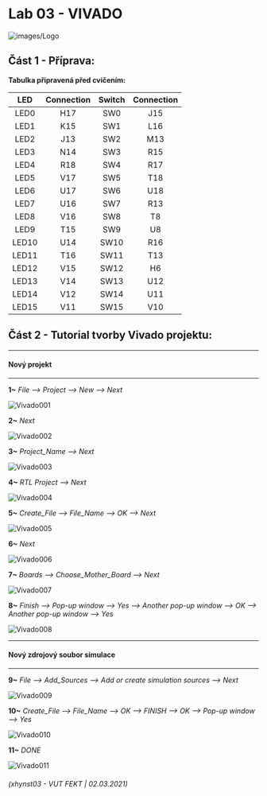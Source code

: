 # Lab 03 - VIVADO

![images/Logo](logolink_eng.jpg)

## Část 1 - Příprava:
**Tabulka připravená před cvičením:**

| **LED** | **Connection** | **Switch** | **Connection** | 
| :-: | :-: | :-: | :-: |
| LED0 | H17 | SW0 | J15 |
| LED1 | K15 | SW1 | L16 |
| LED2 | J13 | SW2 | M13 |
| LED3 | N14 | SW3 | R15 |
| LED4 | R18 | SW4 | R17 |
| LED5 | V17 | SW5 | T18 |
| LED6 | U17 | SW6 | U18 |
| LED7 | U16 | SW7 | R13 |
| LED8 | V16 | SW8 | T8 |
| LED9 | T15 | SW9 | U8 |
| LED10 | U14 | SW10 | R16 |
| LED11 | T16 | SW11 | T13 |
| LED12 | V15 | SW12 | H6 |
| LED13 | V14 | SW13 | U12 |
| LED14 | V12 | SW14 | U11 |
| LED15 | V11 | SW15 | V10 |


## Část 2 - Tutorial tvorby Vivado projektu:

------------------------------------------------------------------------
#### Nový projekt
------------------------------------------------------------------------

**1~** *File --> Project --> New --> Next*

![Vivado001](001.JPG)

**2~** *Next*

![Vivado002](002.JPG)

**3~** *Project_Name  -->  Next*

![Vivado003](003.JPG)

**4~** *RTL Project  -->  Next*

![Vivado004](004.JPG)

**5~** *Create_File  -->  File_Name  -->  OK   -->  Next*

![Vivado005](005.JPG)

**6~** *Next*

![Vivado006](006.JPG)

**7~** *Boards  -->  Choose_Mother_Board  -->  Next*

![Vivado007](007.JPG)

**8~** *Finish  -->  Pop-up window  -->  Yes  --> Another pop-up window  -->  OK  -->  Another pop-up window  -->  Yes*

![Vivado008](008.JPG)

------------------------------------------------------------------------
#### Nový zdrojový soubor simulace
------------------------------------------------------------------------

**9~** *File  -->  Add_Sources  -->  Add or create simulation sources  -->  Next*

![Vivado009](009.JPG)

**10~** *Create_File  -->  File_Name  -->  OK  -->  FINISH  -->  OK  -->  Pop-up window  -->  Yes*

![Vivado010](010.JPG)

**11~** *DONE*

![Vivado011](011.JPG)





###### (xhynst03 - VUT FEKT  |  02.03.2021)
